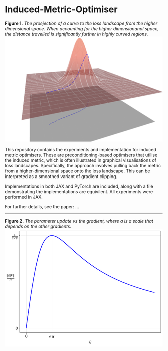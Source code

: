 # Induced-Metric-Optimiser

**Figure 1.** _The proejection of a curve to the loss landscape from the higher dimensional space. When accounting for the higher dimensionanal space, the distance travelled is significantly further in highly curved regions._
<img src="images/projection.png" alt="Figure 1" width="600"/>

This repository contains the experiments and implementation for induced metric optimisers. These are preconditioning-based optimisers that utilise the induced metric, which is often illustrated in graphical visualisations of loss landscapes. Specifically, the approach involves pulling back the metric from a higher-dimensional space onto the loss landscape. This can be interpreted as a smoothed variant of gradient clipping.

Implementations in both JAX and PyTorch are included, along with a file demonstrating the implementations are equivilent. All experiments were performed in JAX.

For further details, see the paper: …

---
**Figure 2.** _The parameter update vs the gradient, where a is  a scale that depends on the other gradients._  
![Figure 2](images/grad_clip.png)
